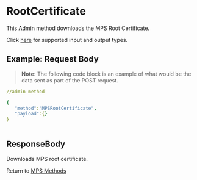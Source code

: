 # RootCertificate

This Admin method downloads the MPS Root Certificate.

Click [here](types.md) for supported input and output types.

## Example: Request Body

>**Note:** The following code block is an example of what would be the data sent as part of the POST request. 

``` yaml
//admin method

{  
   "method":"MPSRootCertificate",
   "payload":{}
}
	
```
## ResponseBody

Downloads MPS root certificate.

Return to [MPS Methods](../indexMPS.md)